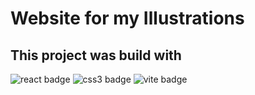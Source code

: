 # Website for my Illustrations

## This project was build with

<img src="https://img.shields.io/badge/React-blue?&style=for-the-badge&logo=react&logoColor=black" alt="react badge" />
<img src="https://img.shields.io/badge/CSS3-264de4?&style=for-the-badge&logo=css3&logoColor=white" alt="css3 badge" />
<img src="https://img.shields.io/badge/vite-FFD700?&style=for-the-badge&logo=vite&logoColor=black" alt="vite badge" />
